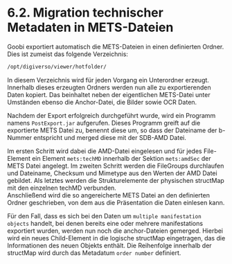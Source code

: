 # 6.2. Migration technischer Metadaten in METS-Dateien

Goobi exportiert automatisch die METS-Dateien in einen definierten Ordner. Dies ist zumeist das folgende Verzeichnis:

```bash
/opt/digiverso/viewer/hotfolder/
```

In diesem Verzeichnis wird für jeden Vorgang ein Unterordner erzeugt. Innerhalb dieses erzeugten Ordners werden nun alle zu exportierenden Daten kopiert. Das beinhaltet neben der eigentlichen METS-Datei unter Umständen ebenso die Anchor-Datei, die Bilder sowie OCR Daten.

Nachdem der Export erfolgreich durchgeführt wurde, wird ein Programm namens `PostExport.jar` aufgerufen. Dieses Programm greift auf die exportierte METS Datei zu, benennt diese um, so dass der Dateiname der b-Nummer entspricht und merged diese mit der SDB-AMD Datei.

Im ersten Schritt wird dabei die AMD-Datei eingelesen und für jedes File-Element ein Element `mets:techMD` innerhalb der Sektion `mets:amdSec` der METS Datei angelegt. Im zweiten Schritt werden die FileGroups durchlaufen und Dateiname, Checksum und Mimetype aus den Werten der AMD Datei gebildet. Als letztes werden die Strukturelemente der physischen structMap mit den einzelnen techMD verbunden.  
Anschließend wird die so angereicherte METS Datei an den definierten Ordner geschrieben, von dem aus die Präsentation die Daten einlesen kann.

Für den Fall, dass es sich bei den Daten um `multiple manifestation objects` handelt, bei denen bereits eine oder mehrere manifestations exportiert wurden, werden nun noch die anchor-Dateien gemerged. Hierbei wird ein neues Child-Element in die logische structMap eingetragen, das die Informationen des neuen Objekts enthält. Die Reihenfolge innerhalb der structMap wird durch das Metadatum `order number` definiert.

